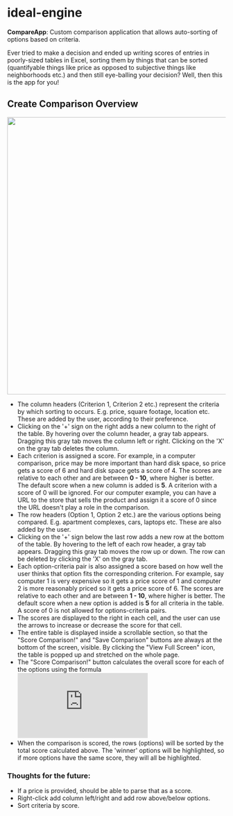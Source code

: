 # ideal-engine 
**CompareApp**: Custom comparison application that allows auto-sorting of options based on criteria.

Ever tried to make a decision and ended up writing scores of entries in poorly-sized tables in Excel, sorting them by things that can be sorted (quantifyable things like price as opposed to subjective things like neighborhoods etc.) and then still eye-balling your decision? Well, then this is the app for you!

## Create Comparison Overview


<img src="https://raw.githubusercontent.com/adinutzyc21/CompareApp/master/appDesign.png" width="640px">

- The column headers (Criterion 1, Criterion 2 etc.) represent the criteria by which sorting to occurs. E.g. price, square footage, location etc. These are added by the user, according to their preference.
- Clicking on the '+' sign on the right adds a new column to the right of the table. By hovering over the column header, a gray tab appears. Dragging this gray tab moves the column left or right. Clicking on the 'X' on the gray tab deletes the column.
- Each criterion is assigned a score. For example, in a computer comparison, price may be more important than hard disk space, so price gets a score of 6 and hard disk space gets a score of 4. The scores are relative to each other and are between **0 - 10**, where higher is better. The default score when a new column is added is **5**. A criterion with a score of 0 will be ignored. For our computer example, you can have a URL to the store that sells the product and assign it a score of 0 since the URL doesn't play a role in the comparison.
- The row headers (Option 1, Option 2 etc.) are the various options being compared. E.g. apartment complexes, cars, laptops etc. These are also added by the user.
- Clicking on the '+' sign below the last row adds a new row at the bottom of the table. By hovering to the left of each row header, a gray tab appears. Dragging this gray tab moves the row up or down. The row can be deleted by clicking the 'X' on the gray tab.
- Each option-criteria pair is also assigned a score based on how well the user thinks that option fits the corresponding criterion.  For example, say computer 1 is very expensive so it gets a price score of 1 and computer 2 is more reasonably priced so it gets a price score of 6. The scores are relative to each other and are between **1 - 10**, where higher is better. The default score when a new option is added is **5** for all criteria in the table. A score of 0 is not allowed for options-criteria pairs.
- The scores are displayed to the right in each cell, and the user can use the arrows to increase or decrease the score for that cell.
- The entire table is displayed inside a scrollable section, so that the "Score Comparison!" and "Save Comparison" buttons are always at the bottom of the screen, visible. By clicking the "View Full Screen" icon, the table is popped up and stretched on the whole page.
- The "Score Comparison!" button calculates the overall score for each of the options using the formula ![equation](http://latex.codecogs.com/gif.latex?S_%7BO_i%7D%20%3D%20%5Csum_%7Bj%7D%28S_%7BC_j%7D%5Ccdot%20S_%7BO_i%5Ctimes%20C_j%7D%29)
- When the comparison is scored, the rows (options) will be sorted by the total score calculated above. The 'winner' options will be highlighted, so if more options have the same score, they will all be highlighted.

### Thoughts for the future:
- If a price is provided, should be able to parse that as a score.
- Right-click add column left/right and add row above/below options.
- Sort criteria by score.
